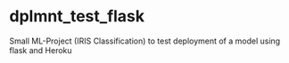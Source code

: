 # dplmnt_test_flask
Small ML-Project (IRIS Classification) to test deployment of a model using flask and Heroku
